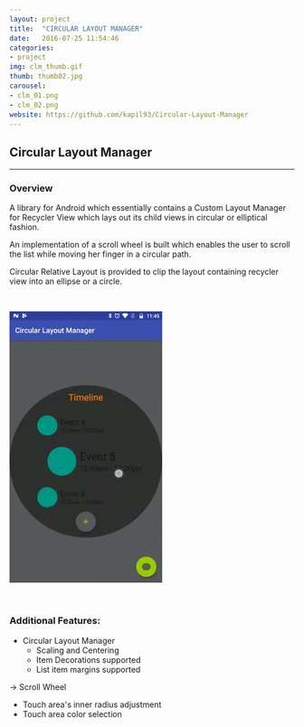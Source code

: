 ```yaml
---
layout: project
title:  "CIRCULAR LAYOUT MANAGER"
date:   2016-07-25 11:54:46
categories:
- project
img: clm_thumb.gif
thumb: thumb02.jpg
carousel:
- clm_01.png
- clm_02.png
website: https://github.com/kapil93/Circular-Layout-Manager
---
```

## Circular Layout Manager
---------------------------

### Overview
A library for Android which essentially contains a Custom Layout Manager for Recycler View which lays out its child views in circular or elliptical fashion.

An implementation of a scroll wheel is built which enables the user to scroll the list while moving her finger in a circular path.

Circular Relative Layout is provided to clip the layout containing recycler view into an ellipse or a circle.

<br>

![Animation](/assets/img/project/clm.gif)

<br>

### Additional Features:
* Circular Layout Manager
	* Scaling and Centering
	* Item Decorations supported
	* List item margins supported

-> Scroll Wheel
+ Touch area's inner radius adjustment
+ Touch area color selection
